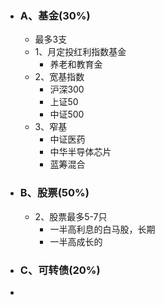 - ### A、基金(30%)
	- 最多3支
	- 1、月定投红利指数基金
		- 养老和教育金
	- 2、宽基指数
		- 沪深300
		- 上证50
		- 中证500
	- 3、窄基
		- 中证医药
		- 中华半导体芯片
		- 蓝筹混合
- ### B、股票(50%)
	- 2、股票最多5-7只
		- 一半高利息的白马股，长期
		- 一半高成长的
- ### C、可转债(20%)
-